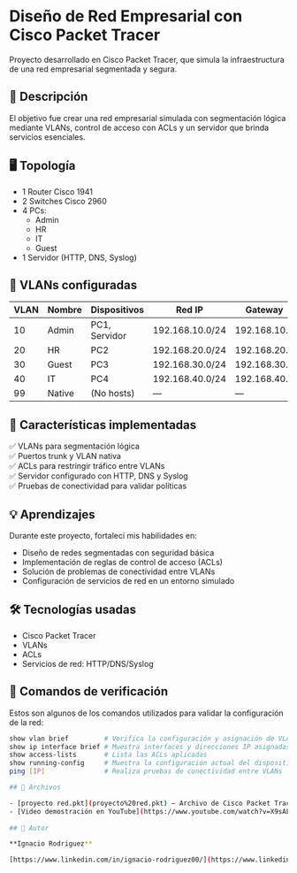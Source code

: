 # Diseño de Red Empresarial con Cisco Packet Tracer

Proyecto desarrollado en Cisco Packet Tracer, que simula la infraestructura de una red empresarial segmentada y segura.

## 🔷 Descripción

El objetivo fue crear una red empresarial simulada con segmentación lógica mediante VLANs, control de acceso con ACLs y un servidor que brinda servicios esenciales.

## 🖥️ Topología

- 1 Router Cisco 1941
- 2 Switches Cisco 2960
- 4 PCs:
  - Admin
  - HR
  - IT
  - Guest
- 1 Servidor (HTTP, DNS, Syslog)

## 🔷 VLANs configuradas

| VLAN | Nombre   | Dispositivos         | Red IP          | Gateway        |
|------|----------|----------------------|-----------------|----------------|
| 10   | Admin    | PC1, Servidor        | 192.168.10.0/24 | 192.168.10.1   |
| 20   | HR       | PC2                  | 192.168.20.0/24 | 192.168.20.1   |
| 30   | Guest    | PC3                  | 192.168.30.0/24 | 192.168.30.1   |
| 40   | IT       | PC4                  | 192.168.40.0/24 | 192.168.40.1   |
| 99   | Native   | (No hosts)           | —               | —              |

## 🔷 Características implementadas

✅ VLANs para segmentación lógica  
✅ Puertos trunk y VLAN nativa  
✅ ACLs para restringir tráfico entre VLANs  
✅ Servidor configurado con HTTP, DNS y Syslog  
✅ Pruebas de conectividad para validar políticas

## 💡 Aprendizajes

Durante este proyecto, fortalecí mis habilidades en:

- Diseño de redes segmentadas con seguridad básica
- Implementación de reglas de control de acceso (ACLs)
- Solución de problemas de conectividad entre VLANs
- Configuración de servicios de red en un entorno simulado

## 🛠️ **Tecnologías usadas**
- Cisco Packet Tracer
- VLANs
- ACLs
- Servicios de red: HTTP/DNS/Syslog

## 🧾 Comandos de verificación

Estos son algunos de los comandos utilizados para validar la configuración de la red:

```bash
show vlan brief         # Verifica la configuración y asignación de VLANs
show ip interface brief # Muestra interfaces y direcciones IP asignadas
show access-lists       # Lista las ACLs aplicadas
show running-config     # Muestra la configuración actual del dispositivo
ping [IP]               # Realiza pruebas de conectividad entre VLANs

## 📁 Archivos

- [proyecto red.pkt](proyecto%20red.pkt) — Archivo de Cisco Packet Tracer.
- [Video demostración en YouTube](https://www.youtube.com/watch?v=X9sALeZS55Y)
  
## 📌 Autor

**Ignacio Rodriguez**  

[https://www.linkedin.com/in/ignacio-rodriguez00/](https://www.linkedin.com/in/ignacio-rodriguez00/)  
